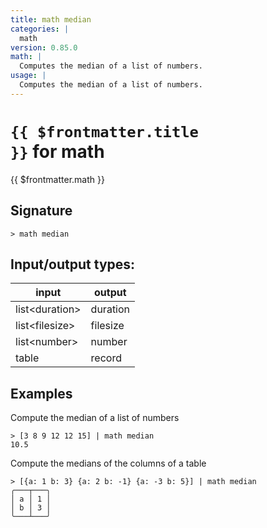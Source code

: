 ```yaml
---
title: math median
categories: |
  math
version: 0.85.0
math: |
  Computes the median of a list of numbers.
usage: |
  Computes the median of a list of numbers.
---
```

<!-- This file is automatically generated. Please edit the command in https://github.com/nushell/nushell instead. -->

# <code>{{ $frontmatter.title }}</code> for math

<div class='command-title'>{{ $frontmatter.math }}</div>

## Signature

```> math median ```


## Input/output types:

| input          | output   |
| -------------- | -------- |
| list\<duration\> | duration |
| list\<filesize\> | filesize |
| list\<number\>   | number   |
| table          | record   |
## Examples

Compute the median of a list of numbers
```nu
> [3 8 9 12 12 15] | math median
10.5
```

Compute the medians of the columns of a table
```nu
> [{a: 1 b: 3} {a: 2 b: -1} {a: -3 b: 5}] | math median
╭───┬───╮
│ a │ 1 │
│ b │ 3 │
╰───┴───╯
```
